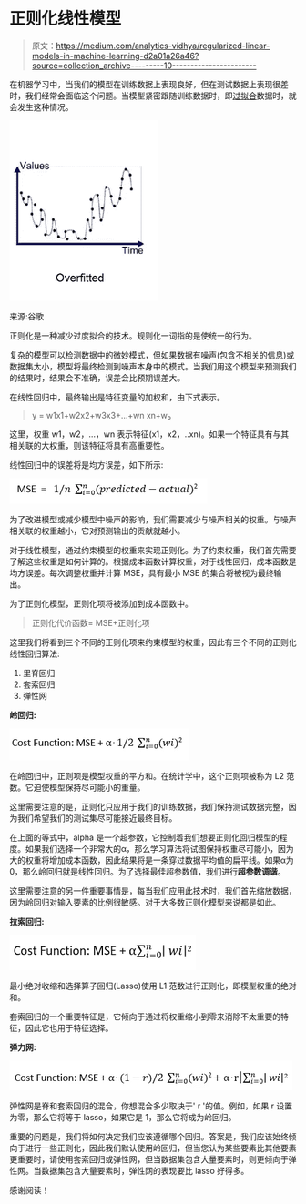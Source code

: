 # 正则化线性模型

> 原文：<https://medium.com/analytics-vidhya/regularized-linear-models-in-machine-learning-d2a01a26a46?source=collection_archive---------10----------------------->

在机器学习中，当我们的模型在训练数据上表现良好，但在测试数据上表现很差时，我们经常会面临这个问题。当模型紧密跟随训练数据时，即[过拟合](/analytics-vidhya/bias-variance-trade-off-in-machine-learning-ae6fc6e326ba)数据时，就会发生这种情况。

![](img/331982c2df19eca566d2b340963fcee1.png)

来源:谷歌

正则化是一种减少过度拟合的技术。规则化一词指的是使统一的行为。

复杂的模型可以检测数据中的微妙模式，但如果数据有噪声(包含不相关的信息)或数据集太小，模型将最终检测到噪声本身中的模式。当我们用这个模型来预测我们的结果时，结果会不准确，误差会比预期误差大。

在线性回归中，最终输出是特征变量的加权和，由下式表示。

> y = w1x1+w2x2+w3x3+…+wn xn+w₀

这里，权重 w1，w2，…，wn 表示特征(x1，x2，..xn)。如果一个特征具有与其相关联的大权重，则该特征将具有高重要性。

线性回归中的误差将是均方误差，如下所示:

![](img/4cd9b1a6bda7b3c79fa8dc57e9ca1663.png)

为了改进模型或减少模型中噪声的影响，我们需要减少与噪声相关的权重。与噪声相关联的权重越小，它对预测输出的贡献就越小。

对于线性模型，通过约束模型的权重来实现正则化。为了约束权重，我们首先需要了解这些权重是如何计算的。根据成本函数计算权重，对于线性回归，成本函数是均方误差。每次调整权重并计算 MSE，具有最小 MSE 的集合将被视为最终输出。

为了正则化模型，正则化项将被添加到成本函数中。

> 正则化代价函数= MSE+正则化项

这里我们将看到三个不同的正则化项来约束模型的权重，因此有三个不同的正则化线性回归算法:

1.  里脊回归
2.  套索回归
3.  弹性网

**岭回归:**

![](img/6b740597d3a967ac1681ca54089b2c33.png)

在岭回归中，正则项是模型权重的平方和。在统计学中，这个正则项被称为 L2 范数。它迫使模型保持尽可能小的重量。

这里需要注意的是，正则化只应用于我们的训练数据，我们保持测试数据完整，因为我们希望我们的测试集尽可能接近最终目标。

在上面的等式中，alpha 是一个超参数，它控制着我们想要正则化回归模型的程度。如果我们选择一个非常大的α，那么学习算法将试图保持权重尽可能小，因为大的权重将增加成本函数，因此结果将是一条穿过数据平均值的扁平线。如果α为 0，那么岭回归就是线性回归。为了选择最佳超参数值，我们进行**超参数调谐**。

这里需要注意的另一件重要事情是，每当我们应用此技术时，我们首先缩放数据，因为岭回归对输入要素的比例很敏感。对于大多数正则化模型来说都是如此。

**拉索回归:**

![](img/3d4280049f7ff3a95d689516361bb4e7.png)

最小绝对收缩和选择算子回归(Lasso)使用 L1 范数进行正则化，即模型权重的绝对和。

套索回归的一个重要特征是，它倾向于通过将权重缩小到零来消除不太重要的特征，因此它也用于特征选择。

**弹力网:**

![](img/2767011e536cb8d6600d9044f6b3097f.png)

弹性网是脊和套索回归的混合，你想混合多少取决于' r '的值。例如，如果 r 设置为零，那么它将等于 lasso，如果它是 1，那么它将成为岭回归。

重要的问题是，我们将如何决定我们应该遵循哪个回归。答案是，我们应该始终倾向于进行一些正则化，因此我们默认使用岭回归，但当您认为某些要素比其他要素更重要时，请使用套索回归或弹性网，但当数据集包含大量要素时，则更倾向于弹性网。当数据集包含大量要素时，弹性网的表现要比 lasso 好得多。

感谢阅读！